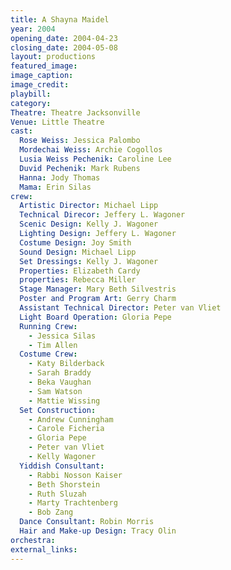 ```yaml
---
title: A Shayna Maidel
year: 2004
opening_date: 2004-04-23
closing_date: 2004-05-08
layout: productions
featured_image: 
image_caption:
image_credit:
playbill: 
category: 
Theatre: Theatre Jacksonville
Venue: Little Theatre
cast:
  Rose Weiss: Jessica Palombo
  Mordechai Weiss: Archie Cogollos
  Lusia Weiss Pechenik: Caroline Lee
  Duvid Pechenik: Mark Rubens
  Hanna: Jody Thomas
  Mama: Erin Silas
crew:
  Artistic Director: Michael Lipp
  Technical Direcor: Jeffery L. Wagoner
  Scenic Design: Kelly J. Wagoner
  Lighting Design: Jeffery L. Wagoner
  Costume Design: Joy Smith
  Sound Design: Michael Lipp
  Set Dressings: Kelly J. Wagoner
  Properties: Elizabeth Cardy
  properties: Rebecca Miller
  Stage Manager: Mary Beth Silvestris
  Poster and Program Art: Gerry Charm
  Assistant Technical Director: Peter van Vliet
  Light Board Operation: Gloria Pepe
  Running Crew:
    - Jessica Silas
    - Tim Allen
  Costume Crew:
    - Katy Bilderback
    - Sarah Braddy
    - Beka Vaughan
    - Sam Watson
    - Mattie Wissing
  Set Construction:
    - Andrew Cunningham
    - Carole Ficheria
    - Gloria Pepe
    - Peter van Vliet
    - Kelly Wagoner
  Yiddish Consultant:
    - Rabbi Nosson Kaiser
    - Beth Shorstein
    - Ruth Sluzah
    - Marty Trachtenberg
    - Bob Zang
  Dance Consultant: Robin Morris
  Hair and Make-up Design: Tracy Olin
orchestra:
external_links:
---
```

